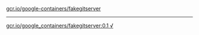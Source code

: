 [gcr.io/google-containers/fakegitserver](https://hub.docker.com/r/sqeven/fakegitserver/tags/) 

----
[gcr.io/google_containers/fakegitserver:0.1 √](https://hub.docker.com/r/sqeven/fakegitserver/tags/)

